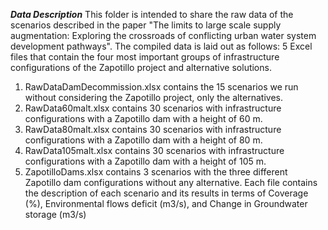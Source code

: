 ***Data Description***
This folder is intended to share the raw data of the scenarios described in the paper "The limits to large scale supply augmentation: Exploring the crossroads of conflicting urban water system development pathways".
The compiled data is laid out as follows: 5 Excel files that contain the four most important groups of infrastructure configurations of the Zapotillo project and alternative solutions. 
1. RawDataDamDecommission.xlsx contains the 15 scenarios we run without considering the Zapotillo project, only the alternatives. 
2. RawData60malt.xlsx contains 30 scenarios with infrastructure configurations with a Zapotillo dam with a height of 60 m.
3. RawData80malt.xlsx contains 30 scenarios with infrastructure configurations with a Zapotillo dam with a height of 80 m.
4. RawData105malt.xlsx contains 30 scenarios with infrastructure configurations with a Zapotillo dam with a height of 105 m.
5. ZapotilloDams.xlsx contains 3 scenarios with the three different Zapotillo dam configurations without any alternative.
Each file contains the description of each scenario and its results in terms of Coverage (%), Environmental flows deficit (m3/s), and Change in Groundwater storage (m3/s)
